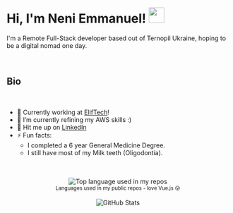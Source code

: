 # Hi, I'm Neni Emmanuel! <img src="https://emojipedia-us.s3.amazonaws.com/source/skype/289/man-health-worker_1f468-200d-2695-fe0f.png" width="35">

I'm a Remote Full-Stack developer based out of Ternopil Ukraine, hoping to be a digital nomad one day.

<br />

## Bio

<br />

- 🔭 Currently working at <a href="https://www.eliftech.com/" target="_blank">ElifTech</a>!
- 🌱 I’m currently refining my AWS skills  :)
- 💬 Hit me up on [LinkedIn](https://www.linkedin.com/in/emmanuel-neni-a67060152/)
- ⚡ Fun facts:
  - I completed a 6 year General Medicine Degree.
  - I still have most of my Milk teeth (Oligodontia).

<br />
<br />

<div align="center">
  <img width="" src="https://github-readme-stats.vercel.app/api/top-langs/?username=NeniEmSu&layout=compact&card_width=450&title_color=007bff&text_color=e7e7e7&icon_color=007bff&bg_color=171c28" alt="Top language used in my repos" />
  <br />
  <small>
    Languages used in my public repos - love Vue.js 😛
  </small>
  <br />
  <br />
  <img align="center" src="https://github-readme-stats.vercel.app/api?username=NeniEmSu&show_icons=true&layout=compact&card_width=450&title_color=007bff&text_color=e7e7e7&icon_color=007bff&bg_color=171c28" alt="GitHub Stats" />
  <br />
</div>

